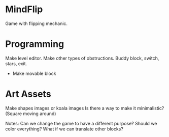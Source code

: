 # MindFlip
Game with flipping mechanic.

# Programming
Make level editor.
Make other types of obstructions. Buddy block, switch, stars, exit.
- Make movable block

# Art Assets
Make shapes images or koala images
Is there a way to make it minimalistic? (Square moving around)

Notes:
Can we change the game to have a different purpose? Should we color everything? What if we can translate other blocks?
